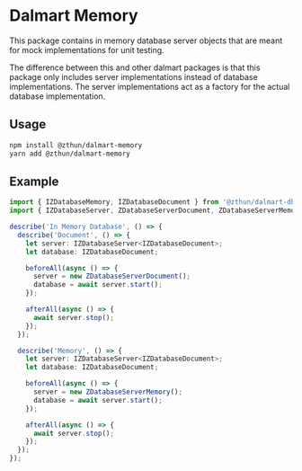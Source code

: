 # Dalmart Memory

This package contains in memory database server objects that are meant for mock implementations for unit testing.

The difference between this and other dalmart packages is that this package only includes server implementations instead
of database implementations. The server implementations act as a factory for the actual database implementation.

## Usage

```sh
npm install @zthun/dalmart-memory
yarn add @zthun/dalmart-memory
```

## Example

```ts
import { IZDatabaseMemory, IZDatabaseDocument } from '@zthun/dalmart-db';
import { IZDatabaseServer, ZDatabaseServerDocument, ZDatabaseServerMemory } from '@zthun/dalmart-memory';

describe('In Memory Database', () => {
  describe('Document', () => {
    let server: IZDatabaseServer<IZDatabaseDocument>;
    let database: IZDatabaseDocument;

    beforeAll(async () => {
      server = new ZDatabaseServerDocument();
      database = await server.start();
    });

    afterAll(async () => {
      await server.stop();
    });
  });

  describe('Memory', () => {
    let server: IZDatabaseServer<IZDatabaseDocument>;
    let database: IZDatabaseDocument;

    beforeAll(async () => {
      server = new ZDatabaseServerMemory();
      database = await server.start();
    });

    afterAll(async () => {
      await server.stop();
    });
  });
});
```
